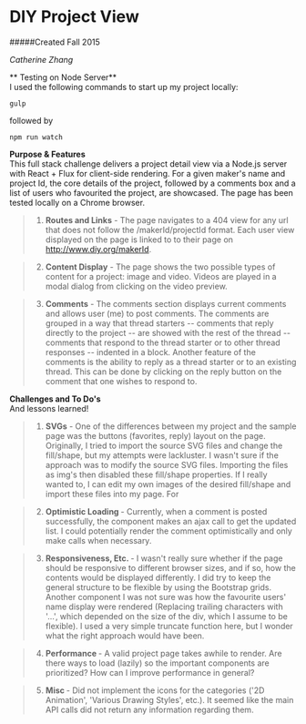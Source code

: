 # DIY Project View
#####Created Fall 2015

*Catherine Zhang* <br>

** Testing on Node Server** <br>
I used the following commands to start up my project locally:

```
gulp
```
followed by

```
npm run watch
```

**Purpose & Features** <br>
This full stack challenge delivers a project detail view via a Node.js server with React + Flux for client-side rendering. For a given
maker's name and project Id, the core details of the project, followed by a comments box
and a list of users who favourited the project, are showcased. The page has been tested locally on a Chrome browser. <br>

> 1. <b>Routes and Links</b> - The page navigates to a 404 view for any url that does not follow the
				/makerId/projectId format. Each user view displayed on the page is linked to to their page on
				http://www.diy.org/makerId.

> 2. <b>Content Display</b> - The page shows the two possible types of content for a project: image and video.
				Videos are played in a modal dialog from clicking on the video preview.

> 3. <b>Comments</b> - The comments section displays current comments and allows user (me) to post comments.
				The comments are grouped in a way that thread starters -- comments that reply directly to the project --
				are showed with the rest of the thread -- comments that respond to the thread starter or to other thread responses
				-- indented in a block. Another feature of the comments is the ability to reply as a thread starter or to an existing
				thread. This can be done by clicking on the reply button on the comment that one wishes to respond to.

**Challenges and To Do's** <br>
And lessons learned!

> 1. <b>SVGs</b> - One of the differences between my project and the sample page was the buttons (favorites, reply) layout
				on the page. Originally, I tried to import the source SVG files and change the fill/shape, but my attempts were lackluster.
				I wasn't sure if the approach was to modify the source SVG files. Importing the files as img's then disabled these
				fill/shape properties. If I really wanted to, I can edit my own images of the desired fill/shape and import these
				files into my page. For

> 2. <b> Optimistic Loading </b> - Currently, when a comment is posted successfully, the component makes an ajax call to
				get the updated list. I could potentially render the comment optimistically and only make calls when necessary.

> 3. <b> Responsiveness, Etc. </b> - I wasn't really sure whether if the page should be responsive to different browser sizes,
				and if so, how the contents would be displayed differently. I did try to keep the general structure to be flexible
				by using the Bootstrap grids. Another component I was not sure was how the favourite users' name display were rendered
				(Replacing trailing characters with '...', which depended on the size of the div, which I assume to be flexible).
				I used a very simple truncate function here, but I wonder what the right approach would have been.

> 4. <b> Performance </b> - A valid project page takes awhile to render. Are there ways to load (lazily) so the important components
				are prioritized? How can I improve performance in general?

> 5. <b> Misc </b> - Did not implement the icons for the categories ('2D Animation', 'Various Drawing Styles', etc.). It seemed
				like the main API calls did not return any information regarding them.
